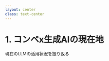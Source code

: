 ```yaml
---
layout: center
class: text-center
---
```


# 1. コンペx生成AIの現在地

<div class="text-gray-400 mt-8 text-2xl">
  現在のLLMの活用状況を振り返る
</div>